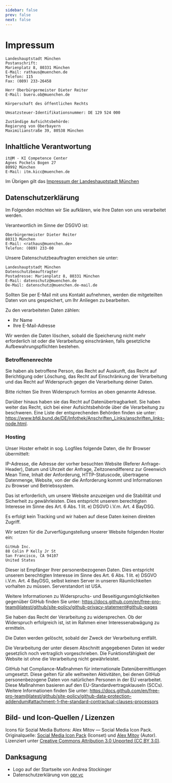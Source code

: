 ```yaml
---
sidebar: false
prev: false
next: false
---
```


# Impressum

    Landeshauptstadt München
    Postanschrift:
    Marienplatz 8, 80331 München
    E-Mail: rathaus@muenchen.de
    Telefon: 115
    Fax: (089) 233-26458

    Herr Oberbürgermeister Dieter Reiter
    E-Mail: buero.ob@muenchen.de

    Körperschaft des öffentlichen Rechts

    Umsatzsteuer-Identifikationsnummer: DE 129 524 000

    Zuständige Aufsichtsbehörde:
    Regierung von Oberbayern
    Maximilianstraße 39, 80538 München

## Inhaltliche Verantwortung

    it@M - KI Competence Center
    Agnes Pockels Bogen 27
    80992 München
    E-Mail: itm.kicc@muenchen.de

Im Übrigen gilt das [Impressum der Landeshauptstadt München](https://stadt.muenchen.de/infos/impressum-datenschutz.html)

## Datenschutzerklärung

Im Folgenden möchten wir Sie aufklären, wie Ihre Daten von uns verarbeitet werden.

Verantwortlich im Sinne der DSGVO ist:

    Oberbürgermeister Dieter Reiter
    80313 München
    E-Mail: <rathaus@muenchen.de>
    Telefon: (089) 233-00

Unsere Datenschutzbeauftragten erreichen sie unter:

    Landeshauptstadt München
    Datenschutzbeauftragter
    Postadresse: Marienplatz 8, 80331 München
    E-Mail: datenschutz@muenchen.de
    De-Mail: datenschutz@muenchen.de-mail.de

Sollten Sie per E-Mail mit uns Kontakt aufnehmen, werden die mitgeteilten Daten von uns gespeichert, um Ihr Anliegen zu bearbeiten.

Zu den verarbeiteten Daten zählen:

- Ihr Name
- Ihre E-Mail-Adresse

Wir werden die Daten löschen, sobald die Speicherung nicht mehr erforderlich ist oder die Verarbeitung einschränken, falls gesetzliche Aufbewahrungspflichten bestehen.

### Betroffenenrechte

Sie haben als betroffene Person, das Recht auf Auskunft, das Recht auf Berichtigung oder Löschung, das Recht auf Einschränkung der Verarbeitung und das Recht auf Widerspruch gegen die Verarbeitung deiner Daten.

Bitte richten Sie Ihren Widerspruch formlos an oben genannte Adresse.

Darüber hinaus haben sie das Recht auf Datenübertragbarkeit. Sie haben weiter das Recht, sich bei einer Aufsichtsbehörde über die Verarbeitung zu beschweren. Eine Liste der entsprechenden Behörden finden sie unter: <https://www.bfdi.bund.de/DE/Infothek/Anschriften_Links/anschriften_links-node.html>.

### Hosting

Unser Hoster erhebt in sog. Logfiles folgende Daten, die Ihr Browser übermittelt:

IP-Adresse, die Adresse der vorher besuchten Website (Referer Anfrage-Header), Datum und Uhrzeit der Anfrage, Zeitzonendifferenz zur Greenwich Mean Time, Inhalt der Anforderung, HTTP-Statuscode, übertragene Datenmenge, Website, von der die Anforderung kommt und Informationen zu Browser und Betriebssystem.

Das ist erforderlich, um unsere Website anzuzeigen und die Stabilität und Sicherheit zu gewährleisten.
Dies entspricht unserem berechtigten Interesse im Sinne des Art. 6 Abs. 1 lit. e) DSGVO i.V.m. Art. 4 BayDSG.

Es erfolgt kein Tracking und wir haben auf diese Daten keinen direkten Zugriff.

Wir setzen für die Zurverfügungstellung unserer Website folgenden Hoster ein:

    GitHub Inc.
    88 Colin P Kelly Jr St
    San Francisco, CA 94107
    United States

Dieser ist Empfänger Ihrer personenbezogenen Daten. Dies entspricht unserem berechtigten Interesse im Sinne des Art. 6 Abs. 1 lit. e) DSGVO i.V.m. Art. 4 BayDSG, selbst keinen Server in unseren Räumlichkeiten vorhalten zu müssen. Serverstandort ist USA.

Weitere Informationen zu Widerspruchs- und Beseitigungsmöglichkeiten gegenüber GitHub finden Sie unter: <https://docs.github.com/en/free-pro-team@latest/github/site-policy/github-privacy-statement#github-pages>

Sie haben das Recht der Verarbeitung zu widersprechen. Ob der Widerspruch erfolgreich ist, ist im Rahmen einer Interessenabwägung zu ermitteln.

Die Daten werden gelöscht, sobald der Zweck der Verarbeitung entfällt.

Die Verarbeitung der unter diesem Abschnitt angegebenen Daten ist weder gesetzlich noch vertraglich vorgeschrieben. Die Funktionsfähigkeit der Website ist ohne die Verarbeitung nicht gewährleistet.

GitHub hat Compliance-Maßnahmen für internationale Datenübermittlungen umgesetzt. Diese gelten für alle weltweiten Aktivitäten, bei denen GitHub personenbezogene Daten von natürlichen Personen in der EU verarbeitet. Diese Maßnahmen basieren auf den EU-Standardvertragsklauseln (SCCs). Weitere Informationen finden Sie unter: <https://docs.github.com/en/free-pro-team@latest/github/site-policy/github-data-protection-addendum#attachment-1–the-standard-contractual-clauses-processors>

## Bild- und Icon‑Quellen / Lizenzen

Icons für Sozial Media Buttons: Alex Mitov — Social Media Icon Pack. Originalquelle: [Social Media Icon Pack](https://www.iconfinder.com/iconsets/social-media-outline-6) (Iconset) und [Alex Mitov](https://www.iconfinder.com/alexmitov) (Autor). Lizenziert unter
[Creative Commons Attribution 3.0 Unported (CC BY 3.0)](https://creativecommons.org/licenses/by/3.0/).

## Danksagung

- Logo auf der Startseite von Andrea Stockinger
- Datenschutzerklärung von [opr.vc](https://opr.vc)
